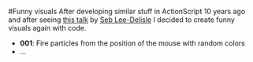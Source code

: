 #Funny visuals
After developing similar stuff in ActionScript 10 years ago and after seeing [this talk](https://www.youtube.com/watch?v=DEpqJr73VMU&start=1&autoplay=1) by [Seb Lee-Delisle](http://seb.ly/) I decided to create funny visuals again with code.

- **001**: Fire particles from the position of the mouse with random colors
- ...

